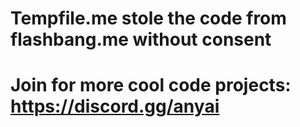 # Tempfile.me stole the code from flashbang.me without consent
# Join for more cool code projects: https://discord.gg/anyai
